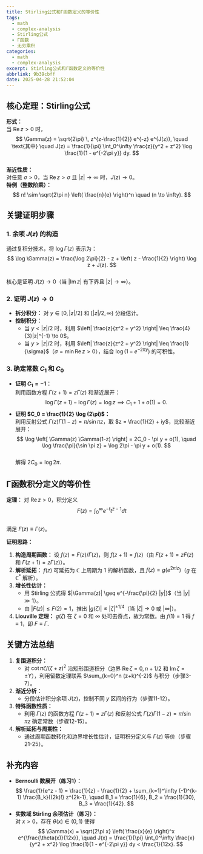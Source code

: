 ```yaml
---
title: Stirling公式和Γ函数定义的等价性
tags:
  - math
  - complex-analysis
  - Stirling公式
  - Γ函数
  - 无穷乘积
categories:
  - math
  - complex-analysis
excerpt: Stirling公式和Γ函数定义的等价性
abbrlink: 9b39cbff
date: 2025-04-28 21:52:04
---
```

## **核心定理：Stirling公式**
**形式：**  
当 $\text{Re}\, z > 0$ 时，  
$$
\Gamma(z) = \sqrt{2\pi} \, z^{z-\frac{1}{2}} e^{-z} e^{J(z)}, \quad \text{其中} \quad J(z) = \frac{1}{\pi} \int_0^\infty \frac{z}{y^2 + z^2} \log \frac{1}{1 - e^{-2\pi y}}  dy.
$$  
**渐近性质：**  
对任意 $\sigma > 0$，当 $\text{Re}\, z > \sigma$ 且 $|z| \to \infty$ 时，$J(z) \to 0$。  
**特例（整数阶乘）：**  
$$
n! \sim \sqrt{2\pi n} \left( \frac{n}{e} \right)^n \quad (n \to \infty).
$$


## **关键证明步骤**
### **1. 余项 $J(z)$ 的构造**
通过复积分技术，将 $\log \Gamma(z)$ 表示为：  
$$
\log \Gamma(z) = \frac{\log 2\pi}{2} - z + \left( z - \frac{1}{2} \right) \log z + J(z).
$$  
核心是证明 $J(z) \to 0$（当 $|\text{Im}\, z|$ 有下界且 $|z| \to \infty$）。

### **2. 证明 $J(z) \to 0$**
- **拆分积分：** 对 $y \in [0, |z|/2]$ 和 $[|z|/2, \infty)$ 分段估计。  
- **控制积分：**  
  - 当 $y < |z|/2$ 时，利用 $\left| \frac{z}{z^2 + y^2} \right| \leq \frac{4}{3}|z|^{-1} \to 0$。  
  - 当 $y > |z|/2$ 时，利用 $\left| \frac{z}{z^2 + y^2} \right| \leq \frac{1}{\sigma}$（$\sigma = \min \text{Re}\, z >0$），结合 $\log(1 - e^{-2\pi y})$ 的可积性。  

### **3. 确定常数 $C_1$ 和 $C_0$**
- **证明 $C_1 = -1$：**  
  利用函数方程 $\Gamma(z+1) = z \Gamma(z)$ 和渐近展开：  
  $$
  \log \Gamma(z+1) - \log \Gamma(z) = \log z \implies C_1 + 1 + o(1) = 0.
  $$  
- **证明 $C_0 = \frac{1}{2} \log (2\pi)$：**  
  利用反射公式 $\Gamma(z)\Gamma(1-z) = \pi / \sin \pi z$，取 $z = \frac{1}{2} + iy$，比较渐近展开：  
  $$
  \log \left[ \Gamma(z) \Gamma(1-z) \right] = 2C_0 - \pi y + o(1), \quad \log \frac{\pi}{\sin \pi z} = \log 2\pi - \pi y + o(1).
  $$  
  解得 $2C_0 = \log 2\pi$.

## **Γ函数积分定义的等价性**
**定理：** 对 $\text{Re}\, z > 0$，积分定义  
$$
F(z) = \int_0^\infty e^{-t} t^{z-1}  dt
$$  
满足 $F(z) \equiv \Gamma(z)$。  

**证明思路：**  
1. **构造周期函数：** 设 $f(z) = F(z)/\Gamma(z)$，则 $f(z+1) = f(z)$（由 $F(z+1)=zF(z)$ 和 $\Gamma(z+1)=z\Gamma(z)$）。  
2. **解析延拓：** $f(z)$ 可延拓为 $\mathbb{C}$ 上周期为 1 的解析函数，且 $f(z) = g(e^{2\pi i z})$（$g$ 在 $\mathbb{C}^*$ 解析）。  
3. **增长性估计：**  
   - 用 Stirling 公式得 $|\Gamma(z)| \geq e^{-\frac{\pi}{2} |y|}$（当 $|y| \gg 1$）。  
   - 由 $|F(z)| \leq F(2) = 1$，推出 $|g(\zeta)| \leq |\zeta|^{\pm 1/4}$（当 $|\zeta| \to 0$ 或 $|\infty|$）。  
4. **Liouville 定理：** $g(\zeta)$ 在 $\zeta=0$ 和 $\infty$ 处可去奇点，故为常数。由 $f(1)=1$ 得 $f \equiv 1$，即 $F \equiv \Gamma$.

## **关键方法总结**
1. **复围道积分：**  
   - 对 $\cot \pi \zeta / (\zeta + z)^2$ 沿矩形围道积分（边界 $\text{Re}\, \zeta = 0, \, n+1/2$ 和 $\text{Im}\, \zeta = \pm Y$），利用留数定理联系 $\sum_{k=0}^n (z+k)^{-2}$ 与积分（步骤3-7）。  
2. **渐近分析：**  
   - 分段估计积分余项 $J(z)$，控制不同 $y$ 区间的行为（步骤11-12）。  
3. **特殊函数性质：**  
   - 利用 $\Gamma(z)$ 的函数方程 $\Gamma(z+1)=z\Gamma(z)$ 和反射公式 $\Gamma(z)\Gamma(1-z)=\pi/\sin\pi z$ 确定常数（步骤12-15）。  
4. **解析延拓与周期性：**  
   - 通过周期函数转化和边界增长性估计，证明积分定义与 $\Gamma(z)$ 等价（步骤21-25）。  


## **补充内容**
- **Bernoulli 数展开（练习1）：**  
  $$
  \frac{1}{e^z - 1} = \frac{1}{z} - \frac{1}{2} + \sum_{k=1}^\infty (-1)^{k-1} \frac{B_k}{(2k)!} z^{2k-1}, \quad B_1 = \frac{1}{6},  B_2 = \frac{1}{30},  B_3 = \frac{1}{42}.
  $$  
- **实数域 Stirling 余项估计（练习）：**  
  对 $x > 0$，存在 $\theta(x) \in (0,1)$ 使得  
  $$
  \Gamma(x) = \sqrt{2\pi x} \left( \frac{x}{e} \right)^x e^{\frac{\theta(x)}{12x}}, \quad J(x) = \frac{1}{\pi} \int_0^\infty \frac{x}{y^2 + x^2} \log \frac{1}{1 - e^{-2\pi y}}  dy < \frac{1}{12x}.
  $$  
